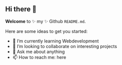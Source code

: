 ## Hi there 👋


**Welcome** to ✨ my ✨ Github `README.md`.

Here are some ideas to get you started:


- 🌱 I’m currently learning Webdevelopment
- 👯 I’m looking to collaborate on interesting projects
- 💬 Ask me about anything
- 📫 How to reach me: here



